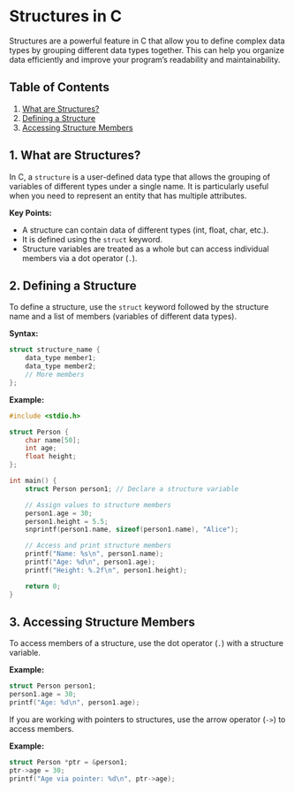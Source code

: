 # Structures in C

Structures are a powerful feature in C that allow you to define complex data types by grouping different data types together. This can help you organize data efficiently and improve your program’s readability and maintainability.

## Table of Contents

1. [What are Structures?](#1-what-are-structures)
2. [Defining a Structure](#2-defining-a-structure)
3. [Accessing Structure Members](#3-accessing-structure-members)

## 1. What are Structures?

In C, a `structure` is a user-defined data type that allows the grouping of variables of different types under a single name. It is particularly useful when you need to represent an entity that has multiple attributes.

**Key Points:**
- A structure can contain data of different types (int, float, char, etc.).
- It is defined using the `struct` keyword.
- Structure variables are treated as a whole but can access individual members via a dot operator (`.`).

## 2. Defining a Structure

To define a structure, use the `struct` keyword followed by the structure name and a list of members (variables of different data types).

**Syntax:**

```c
struct structure_name {
    data_type member1;
    data_type member2;
    // More members
};
```

**Example:**

```c
#include <stdio.h>

struct Person {
    char name[50];
    int age;
    float height;
};

int main() {
    struct Person person1; // Declare a structure variable

    // Assign values to structure members
    person1.age = 30;
    person1.height = 5.5;
    snprintf(person1.name, sizeof(person1.name), "Alice");

    // Access and print structure members
    printf("Name: %s\n", person1.name);
    printf("Age: %d\n", person1.age);
    printf("Height: %.2f\n", person1.height);

    return 0;
}
```

## 3. Accessing Structure Members

To access members of a structure, use the dot operator (`.`) with a structure variable.

**Example:**

```c
struct Person person1;
person1.age = 30;
printf("Age: %d\n", person1.age);
```

If you are working with pointers to structures, use the arrow operator (`->`) to access members.

**Example:**

```c
struct Person *ptr = &person1;
ptr->age = 30;
printf("Age via pointer: %d\n", ptr->age);
```
